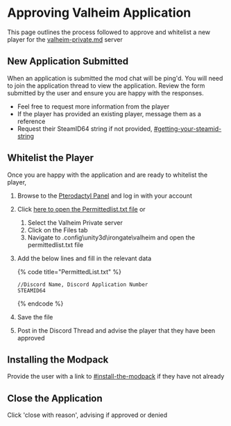 # Approving Valheim Application

This page outlines the process followed to approve and whitelist a new player for the [valheim-private.md](../game-servers/valheim-private.md "mention") server

## New Application Submitted

When an application is submitted the mod chat will be ping'd. You will need to join the application thread to view the application. Review the form submitted by the user and ensure you are happy with the responses.&#x20;

* Feel free to request more information from the player
* If the player has provided an existing player, message them as a reference
* Request their SteamID64 string if not provided, [#getting-your-steamid-string](../game-servers/valheim-private.md#getting-your-steamid-string "mention")&#x20;

## Whitelist the Player

Once you are happy with the application and are ready to whitelist the player,

1. Browse to the [Pterodactyl Panel](https://panel.agamersgrind.com) and log in with your account
2. Click [here to open the Permittedlist.txt file](https://panel.agamersgrind.com/server/07374dff/files/edit#/.config/unity3d/IronGate/Valheim/permittedlist.txt) or
   1. Select the Valheim Private server
   2. Click on the Files tab
   3. Navigate to .config\unity3d\irongate\valheim and open the permittedlist.txt file
3.  Add the below lines and fill in the relevant data

    {% code title="PermittedList.txt" %}
    ```
    //Discord Name, Discord Application Number
    STEAMID64
    ```
    {% endcode %}
4. Save the file
5. Post in the Discord Thread and advise the player that they have been approved

## Installing the Modpack

Provide the user with a link to [#install-the-modpack](../game-servers/valheim-private.md#install-the-modpack "mention") if they have not already

## Close the Application

Click 'close with reason', advising if approved or denied
